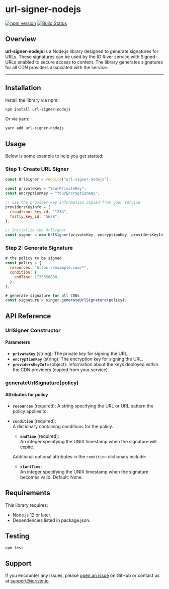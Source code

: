 # url-signer-nodejs

[![npm version](https://img.shields.io/npm/v/url-signer-nodejs)](https://www.npmjs.com/package/url-signer-nodejs)
[![Build Status](https://github.com/ioriver/url-signer-nodejs/actions/workflows/master.yml/badge.svg)](https://github.com/ioriver/url-signer-nodejs/actions)

## Overview

**url-signer-nodejs** is a Node.js library designed to generate signatures for URLs. These signatures can be used by the IO River service with Signed-URLs enabled to secure access to content. The library generates signatures for all CDN providers associated with the service.

---

## Installation

Install the library via npm:

```bash
npm install url-signer-nodejs
```

Or via yarn:

```bash
yarn add url-signer-nodejs
```

## Usage

Below is some example to help you get started:

### Step 1: Create URL Signer

```javascript
const UrlSigner = require("url-signer-nodejs");

const privateKey = "YourPrivateKey";
const encryptionKey = "YourEncryptionKey";

// use the provider key information copied from your service
providersKeyInfo = {
  cloudfront_key_id: "1234",
  fastly_key_id: "5678",
};

// Initialize the UrlSigner
const signer = new UrlSigner(privateKey, encryptionKey, providersKeyInfo);
```

### Step 2: Generate Signature

```javascript
# the policy to be signed
const policy = {
  resources: "https://example.com/*",
  condition: {
    endTime: 1733356800,
  },
};

# generate signature for all CDNs
const signature = singer.generateUrlSignature(policy);
```

## API Reference

### UrlSigner Constructor

#### Parameters

- **`privateKey`** (string): The private key for signing the URL.
- **`encryptionKey`** (string): The encryption key for signing the URL.
- **`providersKeyInfo`** (object): Information about the keys deployed within the CDN providers (copied from your service).

### generateUrlSignature(policy)

#### Attributes for policy

- **`resources`** (required):
  A string specifying the URL or URL pattern the policy applies to.

- **`condition`** (required):  
  A dictionary containing conditions for the policy.

  - **`endTime`** (required):  
    An integer specifying the UNIX timestamp when the signature will expire.

  Additional optional attributes in the `condition` dictionary include:

  - **`startTime`**:  
    An integer specifying the UNIX timestamp when the signature becomes valid. Default: None.

## Requirements

This library requires:

- Node.js 12 or later.
- Dependencies listed in package.json.

## Testing

```bash
npm test
```

## Support

If you encounter any issues, please [open an issue](https://github.com/ioriver/url-signer-nodejs/issues) on GitHub or contact us at support@ioriver.io.
